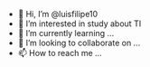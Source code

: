 - 👋 Hi, I’m @luisfilipe10
- 👀 I’m interested in study about TI
- 🌱 I’m currently learning ...
- 💞️ I’m looking to collaborate on ...
- 📫 How to reach me ...

<!---
luisfilipe10/luisfilipe10 is a ✨ special ✨ repository because its `README.md` (this file) appears on your GitHub profile.
You can click the Preview link to take a look at your changes.
--->
